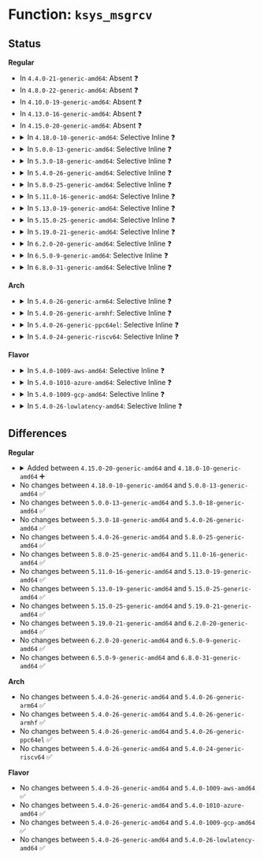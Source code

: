 # Function: <code>ksys_msgrcv</code>

## Status
<b>Regular</b>
<ul>
<li>
In <code>4.4.0-21-generic-amd64</code>: Absent ❓
</li>
<li>
In <code>4.8.0-22-generic-amd64</code>: Absent ❓
</li>
<li>
In <code>4.10.0-19-generic-amd64</code>: Absent ❓
</li>
<li>
In <code>4.13.0-16-generic-amd64</code>: Absent ❓
</li>
<li>
In <code>4.15.0-20-generic-amd64</code>: Absent ❓
</li>
<li>
<details>
<summary>In <code>4.18.0-10-generic-amd64</code>: Selective Inline ❓</summary>

```c
long int ksys_msgrcv(int msqid, struct msgbuf * msgp, size_t msgsz, long int msgtyp, int msgflg)
```

```json
{
  "name": "ksys_msgrcv",
  "collision_type": "Unique Global",
  "inline_type": "Selective",
  "funcs": [
    {
      "addr": 18446744071582878901,
      "name": "ksys_msgrcv",
      "external": true,
      "loc": "ipc/msg.c:1189",
      "file": "ipc/msg.c",
      "inline": "not declared, inlined",
      "caller_inline": [
        "ipc/msg.c:__ia32_sys_msgrcv",
        "ipc/msg.c:__x64_sys_msgrcv"
      ],
      "caller_func": []
    }
  ],
  "symbols": [
    {
      "addr": 18446744071582880224,
      "name": "ksys_msgrcv",
      "section": ".text",
      "bind": "STB_GLOBAL",
      "size": 23
    }
  ]
}
```
</details>
</li>
<li>
<details>
<summary>In <code>5.0.0-13-generic-amd64</code>: Selective Inline ❓</summary>

```c
long int ksys_msgrcv(int msqid, struct msgbuf * msgp, size_t msgsz, long int msgtyp, int msgflg)
```

```json
{
  "name": "ksys_msgrcv",
  "collision_type": "Unique Global",
  "inline_type": "Selective",
  "funcs": [
    {
      "addr": 18446744071582985013,
      "name": "ksys_msgrcv",
      "external": true,
      "loc": "ipc/msg.c:1199",
      "file": "ipc/msg.c",
      "inline": "not declared, inlined",
      "caller_inline": [
        "ipc/msg.c:__ia32_sys_msgrcv",
        "ipc/msg.c:__x64_sys_msgrcv"
      ],
      "caller_func": []
    }
  ],
  "symbols": [
    {
      "addr": 18446744071582988320,
      "name": "ksys_msgrcv",
      "section": ".text",
      "bind": "STB_GLOBAL",
      "size": 23
    }
  ]
}
```
</details>
</li>
<li>
<details>
<summary>In <code>5.3.0-18-generic-amd64</code>: Selective Inline ❓</summary>

```c
long int ksys_msgrcv(int msqid, struct msgbuf * msgp, size_t msgsz, long int msgtyp, int msgflg)
```

```json
{
  "name": "ksys_msgrcv",
  "collision_type": "Unique Global",
  "inline_type": "Selective",
  "funcs": [
    {
      "addr": 18446744071583169237,
      "name": "ksys_msgrcv",
      "external": true,
      "loc": "ipc/msg.c:1224",
      "file": "ipc/msg.c",
      "inline": "not declared, inlined",
      "caller_inline": [
        "ipc/msg.c:__ia32_sys_msgrcv",
        "ipc/msg.c:__x64_sys_msgrcv"
      ],
      "caller_func": []
    }
  ],
  "symbols": [
    {
      "addr": 18446744071583169648,
      "name": "ksys_msgrcv",
      "section": ".text",
      "bind": "STB_GLOBAL",
      "size": 23
    }
  ]
}
```
</details>
</li>
<li>
<details>
<summary>In <code>5.4.0-26-generic-amd64</code>: Selective Inline ❓</summary>

```c
long int ksys_msgrcv(int msqid, struct msgbuf * msgp, size_t msgsz, long int msgtyp, int msgflg)
```

```json
{
  "name": "ksys_msgrcv",
  "collision_type": "Unique Global",
  "inline_type": "Selective",
  "funcs": [
    {
      "addr": 18446744071583275253,
      "name": "ksys_msgrcv",
      "external": true,
      "loc": "ipc/msg.c:1225",
      "file": "ipc/msg.c",
      "inline": "not declared, inlined",
      "caller_inline": [
        "ipc/msg.c:__ia32_sys_msgrcv",
        "ipc/msg.c:__x64_sys_msgrcv"
      ],
      "caller_func": []
    }
  ],
  "symbols": [
    {
      "addr": 18446744071583275664,
      "name": "ksys_msgrcv",
      "section": ".text",
      "bind": "STB_GLOBAL",
      "size": 23
    }
  ]
}
```
</details>
</li>
<li>
<details>
<summary>In <code>5.8.0-25-generic-amd64</code>: Selective Inline ❓</summary>

```c
long int ksys_msgrcv(int msqid, struct msgbuf * msgp, size_t msgsz, long int msgtyp, int msgflg)
```

```json
{
  "name": "ksys_msgrcv",
  "collision_type": "Unique Global",
  "inline_type": "Selective",
  "funcs": [
    {
      "addr": 18446744071583603269,
      "name": "ksys_msgrcv",
      "external": true,
      "loc": "ipc/msg.c:1256",
      "file": "ipc/msg.c",
      "inline": "not declared, inlined",
      "caller_inline": [
        "ipc/msg.c:__ia32_sys_msgrcv",
        "ipc/msg.c:__x64_sys_msgrcv"
      ],
      "caller_func": []
    }
  ],
  "symbols": [
    {
      "addr": 18446744071583603696,
      "name": "ksys_msgrcv",
      "section": ".text",
      "bind": "STB_GLOBAL",
      "size": 23
    }
  ]
}
```
</details>
</li>
<li>
<details>
<summary>In <code>5.11.0-16-generic-amd64</code>: Selective Inline ❓</summary>

```c
long int ksys_msgrcv(int msqid, struct msgbuf * msgp, size_t msgsz, long int msgtyp, int msgflg)
```

```json
{
  "name": "ksys_msgrcv",
  "collision_type": "Unique Global",
  "inline_type": "Selective",
  "funcs": [
    {
      "addr": 18446744071583723637,
      "name": "ksys_msgrcv",
      "external": true,
      "loc": "ipc/msg.c:1256",
      "file": "ipc/msg.c",
      "inline": "not declared, inlined",
      "caller_inline": [
        "ipc/msg.c:__ia32_sys_msgrcv",
        "ipc/msg.c:__x64_sys_msgrcv"
      ],
      "caller_func": []
    }
  ],
  "symbols": [
    {
      "addr": 18446744071583724064,
      "name": "ksys_msgrcv",
      "section": ".text",
      "bind": "STB_GLOBAL",
      "size": 23
    }
  ]
}
```
</details>
</li>
<li>
<details>
<summary>In <code>5.13.0-19-generic-amd64</code>: Selective Inline ❓</summary>

```c
long int ksys_msgrcv(int msqid, struct msgbuf * msgp, size_t msgsz, long int msgtyp, int msgflg)
```

```json
{
  "name": "ksys_msgrcv",
  "collision_type": "Unique Global",
  "inline_type": "Selective",
  "funcs": [
    {
      "addr": 18446744071583748021,
      "name": "ksys_msgrcv",
      "external": true,
      "loc": "ipc/msg.c:1258",
      "file": "ipc/msg.c",
      "inline": "not declared, inlined",
      "caller_inline": [
        "ipc/msg.c:__ia32_sys_msgrcv",
        "ipc/msg.c:__x64_sys_msgrcv"
      ],
      "caller_func": []
    }
  ],
  "symbols": [
    {
      "addr": 18446744071583748432,
      "name": "ksys_msgrcv",
      "section": ".text",
      "bind": "STB_GLOBAL",
      "size": 23
    }
  ]
}
```
</details>
</li>
<li>
<details>
<summary>In <code>5.15.0-25-generic-amd64</code>: Selective Inline ❓</summary>

```c
long int ksys_msgrcv(int msqid, struct msgbuf * msgp, size_t msgsz, long int msgtyp, int msgflg)
```

```json
{
  "name": "ksys_msgrcv",
  "collision_type": "Unique Global",
  "inline_type": "Selective",
  "funcs": [
    {
      "addr": 18446744071584109733,
      "name": "ksys_msgrcv",
      "external": true,
      "loc": "ipc/msg.c:1258",
      "file": "ipc/msg.c",
      "inline": "not declared, inlined",
      "caller_inline": [
        "ipc/msg.c:__ia32_sys_msgrcv",
        "ipc/msg.c:__x64_sys_msgrcv"
      ],
      "caller_func": []
    }
  ],
  "symbols": [
    {
      "addr": 18446744071584110144,
      "name": "ksys_msgrcv",
      "section": ".text",
      "bind": "STB_GLOBAL",
      "size": 23
    }
  ]
}
```
</details>
</li>
<li>
<details>
<summary>In <code>5.19.0-21-generic-amd64</code>: Selective Inline ❓</summary>

```c
long int ksys_msgrcv(int msqid, struct msgbuf * msgp, size_t msgsz, long int msgtyp, int msgflg)
```

```json
{
  "name": "ksys_msgrcv",
  "collision_type": "Unique Global",
  "inline_type": "Selective",
  "funcs": [
    {
      "addr": 18446744071584706181,
      "name": "ksys_msgrcv",
      "external": true,
      "loc": "ipc/msg.c:1258",
      "file": "ipc/msg.c",
      "inline": "not declared, inlined",
      "caller_inline": [
        "ipc/msg.c:__ia32_sys_msgrcv",
        "ipc/msg.c:__x64_sys_msgrcv"
      ],
      "caller_func": []
    }
  ],
  "symbols": [
    {
      "addr": 18446744071584706704,
      "name": "ksys_msgrcv",
      "section": ".text",
      "bind": "STB_GLOBAL",
      "size": 41
    }
  ]
}
```
</details>
</li>
<li>
<details>
<summary>In <code>6.2.0-20-generic-amd64</code>: Selective Inline ❓</summary>

```c
long int ksys_msgrcv(int msqid, struct msgbuf * msgp, size_t msgsz, long int msgtyp, int msgflg)
```

```json
{
  "name": "ksys_msgrcv",
  "collision_type": "Unique Global",
  "inline_type": "Selective",
  "funcs": [
    {
      "addr": 18446744071585398245,
      "name": "ksys_msgrcv",
      "external": true,
      "loc": "ipc/msg.c:1264",
      "file": "ipc/msg.c",
      "inline": "not declared, inlined",
      "caller_inline": [
        "ipc/msg.c:__ia32_sys_msgrcv",
        "ipc/msg.c:__x64_sys_msgrcv"
      ],
      "caller_func": []
    }
  ],
  "symbols": [
    {
      "addr": 18446744071585398864,
      "name": "ksys_msgrcv",
      "section": ".text",
      "bind": "STB_GLOBAL",
      "size": 41
    }
  ]
}
```
</details>
</li>
<li>
<details>
<summary>In <code>6.5.0-9-generic-amd64</code>: Selective Inline ❓</summary>

```c
long int ksys_msgrcv(int msqid, struct msgbuf * msgp, size_t msgsz, long int msgtyp, int msgflg)
```

```json
{
  "name": "ksys_msgrcv",
  "collision_type": "Unique Global",
  "inline_type": "Selective",
  "funcs": [
    {
      "addr": 18446744071585628933,
      "name": "ksys_msgrcv",
      "external": true,
      "loc": "ipc/msg.c:1264",
      "file": "ipc/msg.c",
      "inline": "not declared, inlined",
      "caller_inline": [
        "ipc/msg.c:__ia32_sys_msgrcv",
        "ipc/msg.c:__x64_sys_msgrcv"
      ],
      "caller_func": []
    }
  ],
  "symbols": [
    {
      "addr": 18446744071585629552,
      "name": "ksys_msgrcv",
      "section": ".text",
      "bind": "STB_GLOBAL",
      "size": 41
    }
  ]
}
```
</details>
</li>
<li>
<details>
<summary>In <code>6.8.0-31-generic-amd64</code>: Selective Inline ❓</summary>

```c
long int ksys_msgrcv(int msqid, struct msgbuf * msgp, size_t msgsz, long int msgtyp, int msgflg)
```

```json
{
  "name": "ksys_msgrcv",
  "collision_type": "Unique Global",
  "inline_type": "Selective",
  "funcs": [
    {
      "addr": 18446744071585875653,
      "name": "ksys_msgrcv",
      "external": true,
      "loc": "ipc/msg.c:1264",
      "file": "ipc/msg.c",
      "inline": "not declared, inlined",
      "caller_inline": [
        "ipc/msg.c:__ia32_sys_msgrcv",
        "ipc/msg.c:__x64_sys_msgrcv"
      ],
      "caller_func": []
    }
  ],
  "symbols": [
    {
      "addr": 18446744071585876272,
      "name": "ksys_msgrcv",
      "section": ".text",
      "bind": "STB_GLOBAL",
      "size": 41
    }
  ]
}
```
</details>
</li>
</ul>
<b>Arch</b>
<ul>
<li>
<details>
<summary>In <code>5.4.0-26-generic-arm64</code>: Selective Inline ❓</summary>

```c
long int ksys_msgrcv(int msqid, struct msgbuf * msgp, size_t msgsz, long int msgtyp, int msgflg)
```

```json
{
  "name": "ksys_msgrcv",
  "collision_type": "Unique Global",
  "inline_type": "Selective",
  "funcs": [
    {
      "addr": 18446603336495005072,
      "name": "ksys_msgrcv",
      "external": true,
      "loc": "ipc/msg.c:1225",
      "file": "ipc/msg.c",
      "inline": "not declared, inlined",
      "caller_inline": [
        "ipc/msg.c:__arm64_sys_msgrcv"
      ],
      "caller_func": []
    }
  ],
  "symbols": [
    {
      "addr": 18446603336495010400,
      "name": "ksys_msgrcv",
      "section": ".text",
      "bind": "STB_GLOBAL",
      "size": 100
    }
  ]
}
```
</details>
</li>
<li>
<details>
<summary>In <code>5.4.0-26-generic-armhf</code>: Selective Inline ❓</summary>

```c
long int ksys_msgrcv(int msqid, struct msgbuf * msgp, size_t msgsz, long int msgtyp, int msgflg)
```

```json
{
  "name": "ksys_msgrcv",
  "collision_type": "Unique Global",
  "inline_type": "Selective",
  "funcs": [
    {
      "addr": 3228418956,
      "name": "ksys_msgrcv",
      "external": true,
      "loc": "ipc/msg.c:1225",
      "file": "ipc/msg.c",
      "inline": "not declared, inlined",
      "caller_inline": [
        "ipc/msg.c:__se_sys_msgrcv"
      ],
      "caller_func": []
    }
  ],
  "symbols": [
    {
      "addr": 3228418888,
      "name": "ksys_msgrcv",
      "section": ".text",
      "bind": "STB_GLOBAL",
      "size": 44
    }
  ]
}
```
</details>
</li>
<li>
<details>
<summary>In <code>5.4.0-26-generic-ppc64el</code>: Selective Inline ❓</summary>

```c
long int ksys_msgrcv(int msqid, struct msgbuf * msgp, size_t msgsz, long int msgtyp, int msgflg)
```

```json
{
  "name": "ksys_msgrcv",
  "collision_type": "Unique Global",
  "inline_type": "Selective",
  "funcs": [
    {
      "addr": 13835058055288890192,
      "name": "ksys_msgrcv",
      "external": true,
      "loc": "ipc/msg.c:1225",
      "file": "ipc/msg.c",
      "inline": "not declared, inlined",
      "caller_inline": [
        "ipc/msg.c:__se_sys_msgrcv"
      ],
      "caller_func": [
        "ipc/syscall.c:ksys_ipc",
        "ipc/syscall.c:ksys_ipc"
      ]
    }
  ],
  "symbols": [
    {
      "addr": 13835058055288891024,
      "name": "ksys_msgrcv",
      "section": ".text",
      "bind": "STB_GLOBAL",
      "size": 28
    }
  ]
}
```
</details>
</li>
<li>
<details>
<summary>In <code>5.4.0-24-generic-riscv64</code>: Selective Inline ❓</summary>

```c
long int ksys_msgrcv(int msqid, struct msgbuf * msgp, size_t msgsz, long int msgtyp, int msgflg)
```

```json
{
  "name": "ksys_msgrcv",
  "collision_type": "Unique Global",
  "inline_type": "Selective",
  "funcs": [
    {
      "addr": 18446743936274296772,
      "name": "ksys_msgrcv",
      "external": true,
      "loc": "ipc/msg.c:1225",
      "file": "ipc/msg.c",
      "inline": "not declared, inlined",
      "caller_inline": [
        "ipc/msg.c:__se_sys_msgrcv"
      ],
      "caller_func": []
    }
  ],
  "symbols": [
    {
      "addr": 18446743936274296660,
      "name": "ksys_msgrcv",
      "section": ".text",
      "bind": "STB_GLOBAL",
      "size": 74
    }
  ]
}
```
</details>
</li>
</ul>
<b>Flavor</b>
<ul>
<li>
<details>
<summary>In <code>5.4.0-1009-aws-amd64</code>: Selective Inline ❓</summary>

```c
long int ksys_msgrcv(int msqid, struct msgbuf * msgp, size_t msgsz, long int msgtyp, int msgflg)
```

```json
{
  "name": "ksys_msgrcv",
  "collision_type": "Unique Global",
  "inline_type": "Selective",
  "funcs": [
    {
      "addr": 18446744071583243989,
      "name": "ksys_msgrcv",
      "external": true,
      "loc": "ipc/msg.c:1225",
      "file": "ipc/msg.c",
      "inline": "not declared, inlined",
      "caller_inline": [
        "ipc/msg.c:__ia32_sys_msgrcv",
        "ipc/msg.c:__x64_sys_msgrcv"
      ],
      "caller_func": []
    }
  ],
  "symbols": [
    {
      "addr": 18446744071583244400,
      "name": "ksys_msgrcv",
      "section": ".text",
      "bind": "STB_GLOBAL",
      "size": 23
    }
  ]
}
```
</details>
</li>
<li>
<details>
<summary>In <code>5.4.0-1010-azure-amd64</code>: Selective Inline ❓</summary>

```c
long int ksys_msgrcv(int msqid, struct msgbuf * msgp, size_t msgsz, long int msgtyp, int msgflg)
```

```json
{
  "name": "ksys_msgrcv",
  "collision_type": "Unique Global",
  "inline_type": "Selective",
  "funcs": [
    {
      "addr": 18446744071583181141,
      "name": "ksys_msgrcv",
      "external": true,
      "loc": "ipc/msg.c:1225",
      "file": "ipc/msg.c",
      "inline": "not declared, inlined",
      "caller_inline": [
        "ipc/msg.c:__ia32_sys_msgrcv",
        "ipc/msg.c:__x64_sys_msgrcv"
      ],
      "caller_func": []
    }
  ],
  "symbols": [
    {
      "addr": 18446744071583181552,
      "name": "ksys_msgrcv",
      "section": ".text",
      "bind": "STB_GLOBAL",
      "size": 23
    }
  ]
}
```
</details>
</li>
<li>
<details>
<summary>In <code>5.4.0-1009-gcp-amd64</code>: Selective Inline ❓</summary>

```c
long int ksys_msgrcv(int msqid, struct msgbuf * msgp, size_t msgsz, long int msgtyp, int msgflg)
```

```json
{
  "name": "ksys_msgrcv",
  "collision_type": "Unique Global",
  "inline_type": "Selective",
  "funcs": [
    {
      "addr": 18446744071583228021,
      "name": "ksys_msgrcv",
      "external": true,
      "loc": "ipc/msg.c:1225",
      "file": "ipc/msg.c",
      "inline": "not declared, inlined",
      "caller_inline": [
        "ipc/msg.c:__ia32_sys_msgrcv",
        "ipc/msg.c:__x64_sys_msgrcv"
      ],
      "caller_func": []
    }
  ],
  "symbols": [
    {
      "addr": 18446744071583228432,
      "name": "ksys_msgrcv",
      "section": ".text",
      "bind": "STB_GLOBAL",
      "size": 23
    }
  ]
}
```
</details>
</li>
<li>
<details>
<summary>In <code>5.4.0-26-lowlatency-amd64</code>: Selective Inline ❓</summary>

```c
long int ksys_msgrcv(int msqid, struct msgbuf * msgp, size_t msgsz, long int msgtyp, int msgflg)
```

```json
{
  "name": "ksys_msgrcv",
  "collision_type": "Unique Global",
  "inline_type": "Selective",
  "funcs": [
    {
      "addr": 18446744071583320773,
      "name": "ksys_msgrcv",
      "external": true,
      "loc": "ipc/msg.c:1225",
      "file": "ipc/msg.c",
      "inline": "not declared, inlined",
      "caller_inline": [
        "ipc/msg.c:__ia32_sys_msgrcv",
        "ipc/msg.c:__x64_sys_msgrcv"
      ],
      "caller_func": []
    }
  ],
  "symbols": [
    {
      "addr": 18446744071583322704,
      "name": "ksys_msgrcv",
      "section": ".text",
      "bind": "STB_GLOBAL",
      "size": 23
    }
  ]
}
```
</details>
</li>
</ul>

## Differences
<b>Regular</b>
<ul>
<li>
<details>
<summary>Added between <code>4.15.0-20-generic-amd64</code> and <code>4.18.0-10-generic-amd64</code> ➕</summary>

```c
long int ksys_msgrcv(int msqid, struct msgbuf * msgp, size_t msgsz, long int msgtyp, int msgflg)
```
</details>
</li>
<li>
No changes between <code>4.18.0-10-generic-amd64</code> and <code>5.0.0-13-generic-amd64</code> ✅
</li>
<li>
No changes between <code>5.0.0-13-generic-amd64</code> and <code>5.3.0-18-generic-amd64</code> ✅
</li>
<li>
No changes between <code>5.3.0-18-generic-amd64</code> and <code>5.4.0-26-generic-amd64</code> ✅
</li>
<li>
No changes between <code>5.4.0-26-generic-amd64</code> and <code>5.8.0-25-generic-amd64</code> ✅
</li>
<li>
No changes between <code>5.8.0-25-generic-amd64</code> and <code>5.11.0-16-generic-amd64</code> ✅
</li>
<li>
No changes between <code>5.11.0-16-generic-amd64</code> and <code>5.13.0-19-generic-amd64</code> ✅
</li>
<li>
No changes between <code>5.13.0-19-generic-amd64</code> and <code>5.15.0-25-generic-amd64</code> ✅
</li>
<li>
No changes between <code>5.15.0-25-generic-amd64</code> and <code>5.19.0-21-generic-amd64</code> ✅
</li>
<li>
No changes between <code>5.19.0-21-generic-amd64</code> and <code>6.2.0-20-generic-amd64</code> ✅
</li>
<li>
No changes between <code>6.2.0-20-generic-amd64</code> and <code>6.5.0-9-generic-amd64</code> ✅
</li>
<li>
No changes between <code>6.5.0-9-generic-amd64</code> and <code>6.8.0-31-generic-amd64</code> ✅
</li>
</ul>
<b>Arch</b>
<ul>
<li>
No changes between <code>5.4.0-26-generic-amd64</code> and <code>5.4.0-26-generic-arm64</code> ✅
</li>
<li>
No changes between <code>5.4.0-26-generic-amd64</code> and <code>5.4.0-26-generic-armhf</code> ✅
</li>
<li>
No changes between <code>5.4.0-26-generic-amd64</code> and <code>5.4.0-26-generic-ppc64el</code> ✅
</li>
<li>
No changes between <code>5.4.0-26-generic-amd64</code> and <code>5.4.0-24-generic-riscv64</code> ✅
</li>
</ul>
<b>Flavor</b>
<ul>
<li>
No changes between <code>5.4.0-26-generic-amd64</code> and <code>5.4.0-1009-aws-amd64</code> ✅
</li>
<li>
No changes between <code>5.4.0-26-generic-amd64</code> and <code>5.4.0-1010-azure-amd64</code> ✅
</li>
<li>
No changes between <code>5.4.0-26-generic-amd64</code> and <code>5.4.0-1009-gcp-amd64</code> ✅
</li>
<li>
No changes between <code>5.4.0-26-generic-amd64</code> and <code>5.4.0-26-lowlatency-amd64</code> ✅
</li>
</ul>
